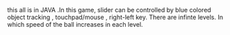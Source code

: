 this all is in JAVA .In this game, slider can be controlled by blue colored object tracking , touchpad/mouse , 
right-left key. There are infinte levels. In which speed of the ball increases in each level.
